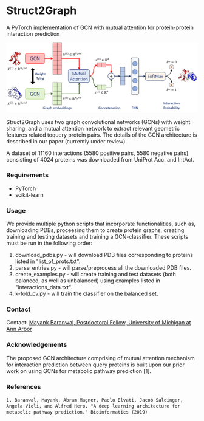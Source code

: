# Struct2Graph
A PyTorch implementation of GCN with mutual attention for protein-protein interaction prediction

![Proposed GCN architecture with Mutual Attention Mechanism](approach.png)

Struct2Graph uses two graph  convolutional networks (GCNs) with weight sharing, and a mutual attention network to extract relevant geometric features related toquery protein pairs. The details of the GCN architecture is described in our paper (currently under review).

A dataset of 11160 interactions (5580 positive pairs, 5580 negative pairs) consisting of 4024 proteins was downloaded from UniProt Acc. and IntAct.

### Requirements
* PyTorch
* scikit-learn

### Usage
We provide multiple python scripts that incorporate functionalities, such as, downloading PDBs, proceesing them to create protein graphs, creating training and testing datasets and training a GCN-classifier. These scripts must be run in the following order:
1. download_pdbs.py - will download PDB files corresponding to proteins listed in "list_of_prots.txt".
2. parse_entries.py - will parse/preprocess all the downloaded PDB files.
3. create_examples.py - will create training and test datasets (both balanced, as well as unbalanced) using examples listed in "interactions_data.txt".
4. k-fold_cv.py - will train the classifier on the balanced set.

### Contact
Contact: <a href="https://web.eecs.umich.edu/~mayankb/">Mayank Baranwal, Postdoctoral Fellow, University of Michigan at Ann Arbor</a>

### Acknowledgements
The proposed GCN architecture comprising of mutual attention mechanism for interaction prediction between query proteins is built upon our prior work on using GCNs for metabolic pathway prediction [1].

### References
    1. Baranwal, Mayank, Abram Magner, Paolo Elvati, Jacob Saldinger, Angela Violi, and Alfred Hero. "A deep learning architecture for metabolic pathway prediction." Bioinformatics (2019)
